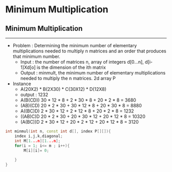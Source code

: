 Minimum Multiplication
=================

Minimum Multiplication
--------------------
--------------------
- Problem : Determining the minimum number of elementary multiplications needed to multiply n matrices and an order that produces that minimum number.
    - Input : the number of matrices n, array of integers d[0...n], d[i-1]Xd[o] is the dimension of the ith matrix
    - Output : minmult, the minimum number of elementary multiplications needed to multiply the n matrices. 2d array P
- Instance
    - A(20X2) * B(2X30) * C(30X12) * D(12X8)
    - output : 1232
    - A(B(CD)) 30 * 12 * 8 +  2 * 30 * 8   + 20 * 2 * 8  = 3680
    - (AB)(CD) 20 * 2 * 30 +  30 * 12 * 8  + 20 * 30 * 8 = 8880
    - A((BC)D) 2 * 30 * 12 +  2 * 12 * 8   + 20 * 2 * 8  = 1232
    - ((AB)C)D 20 * 2 * 30 +  20 * 30 * 12 + 20 * 12 * 8 = 10320
    - (A(BC))D 2 * 30 * 12 +  20 * 2 * 12  + 20 * 12 * 8 = 3120
    

```C++
int minmul(int n, const int d[], index P[][]){
    index i,j,k,diagonal;
    int M[1...n][1...n];
    for(i = 1; i<= m ; i++){
        M[i][i]= 0;
        
    }
}
```